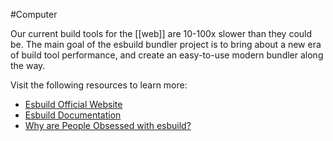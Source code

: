 #Computer 

Our current build tools for the [[web]] are 10-100x slower than they could be. The main goal of the esbuild bundler project is to bring about a new era of build tool performance, and create an easy-to-use modern bundler along the way.

Visit the following resources to learn more:

-   [Esbuild Official Website](https://esbuild.github.io/)
-   [Esbuild Documentation](https://esbuild.github.io/api/)
-   [Why are People Obsessed with esbuild?](https://www.youtube.com/watch?v=9XS_RA6zyyU)